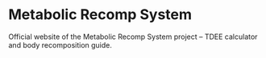 # Metabolic Recomp System

Official website of the Metabolic Recomp System project – TDEE calculator and body recomposition guide.
